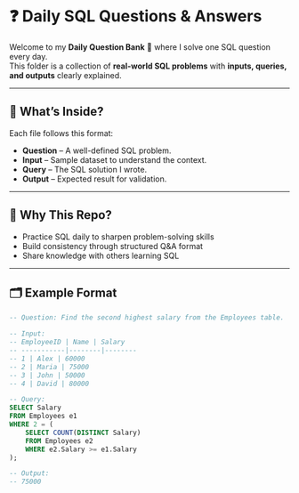 # ❓ Daily SQL Questions & Answers  

Welcome to my **Daily Question Bank** 📘 where I solve one SQL question every day.  
This folder is a collection of **real-world SQL problems** with **inputs, queries, and outputs** clearly explained.  

---

## 📂 What’s Inside?
Each file follows this format:
- **Question** – A well-defined SQL problem.  
- **Input** – Sample dataset to understand the context.  
- **Query** – The SQL solution I wrote.  
- **Output** – Expected result for validation.  

---

## 🚀 Why This Repo?
- Practice SQL daily to sharpen problem-solving skills  
- Build consistency through structured Q&A format  
- Share knowledge with others learning SQL  

---

## 🗂 Example Format
```sql
-- Question: Find the second highest salary from the Employees table.  

-- Input:
-- EmployeeID | Name | Salary
-- -----------|--------|--------
-- 1 | Alex | 60000
-- 2 | Maria | 75000
-- 3 | John | 50000
-- 4 | David | 80000

-- Query:
SELECT Salary 
FROM Employees e1
WHERE 2 = (
    SELECT COUNT(DISTINCT Salary)
    FROM Employees e2
    WHERE e2.Salary >= e1.Salary
);

-- Output:
-- 75000

